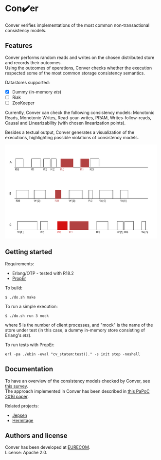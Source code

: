 # Con:heavy_check_mark:er

Conver verifies implementations of the most common non-transactional consistency models.


## Features

Conver performs random reads and writes on the chosen distributed store
and records their outcomes.  
Using the outcomes of operations, Conver checks whether the execution respected
some of the most common storage consistency semantics.

Datastores supported:

 * [x] Dummy (in-memory *ets*)
 * [ ] Riak
 * [ ] ZooKeeper

Currently, Conver can check the following consistency models: Monotonic Reads, Monotonic Writes,
Read-your-writes, PRAM, Writes-follow-reads, Causal and Linearizability (with chosen linearization points).  

Besides a textual output, Conver generates a visualization of the executions,
highlighting possible violations of consistency models.

![Conver execution](/ex-mock.png?raw=true)


## Getting started

Requirements:

 * Erlang/OTP - tested with R18.2
 * [PropEr][proper]

To build:

    $ ./do.sh make

To run a simple execution:

    $ ./do.sh run 3 mock

where 5 is the number of client processes, and "mock" is the name of the store under test
(in this case, a dummy in-memory store consisting of Erlang's *ets*).  

To run tests with PropEr:

    erl -pa ./ebin -eval "cv_statem:test()." -s init stop -noshell


## Documentation

To have an overview of the consistency models checked by Conver, see [this survey][survey].  
The approach implemented in Conver has been described in [this PaPoC 2016 paper][papoc].  

Related projects:

 * [Jepsen][jepsen]
 * [Hermitage][hermitage]

## Authors and license

Conver has been developed at [EURECOM][eurecom].  
License: Apache 2.0.


 [survey]: http://arxiv.org/abs/1512.00168
 [papoc]: http://
 [jepsen]: http://jepsen.io/
 [hermitage]: https://github.com/ept/hermitage
 [eurecom]: http://www.eurecom.fr
 [proper]: http://proper.softlab.ntua.gr/
